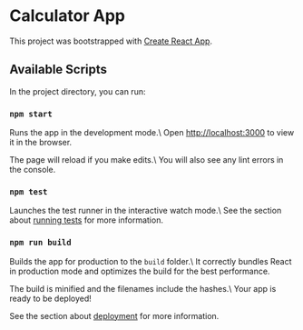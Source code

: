 # Calculator App

This project was bootstrapped with [Create React App](https://github.com/facebook/create-react-app).

## Available Scripts

In the project directory, you can run:

### `npm start`

Runs the app in the development mode.\\
Open <http://localhost:3000> to view it in the browser.

The page will reload if you make edits.\\
You will also see any lint errors in the console.

### `npm test`

Launches the test runner in the interactive watch mode.\\
See the section about [running tests](https://facebook.github.io/create-react-app/docs/running-tests) for more information.

### `npm run build`

Builds the app for production to the `build` folder.\\
It correctly bundles React in production mode and optimizes the build for the best performance.

The build is minified and the filenames include the hashes.\\
Your app is ready to be deployed!

See the section about [deployment](https://facebook.github.io/create-react-app/docs/deployment) for more information.
